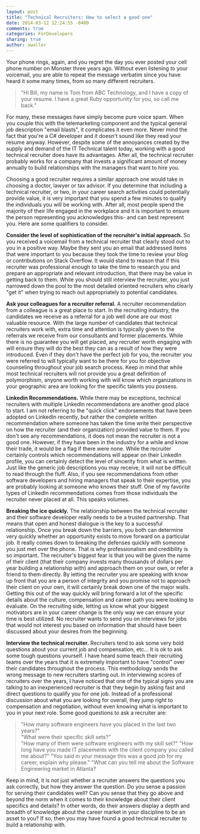 ```yaml
---
layout: post
title: "Technical Recruiters: How to select a good one"
date: 2014-03-12 12:24:55 -0400
comments: true
categories: ForDevelopers
sharing: true
author: awaller
---
```


Your phone rings, again, and you regret the day you ever posted your cell phone number on Monster three years ago.  Without even listening to your voicemail, you are able to repeat the message verbatim since you have heard it some many times, from so many different recruiters. 

> "Hi Bill, my name is Tom from ABC Technology, and I have a copy of your resume.  I have a great Ruby opportunity for you, so call me back." 

For many, these messages have simply become pure voice spam.  When you couple this with the telemarketing component and the typical general job description "email blasts", it complicates it even more. Never mind the fact that you're a C# developer and it doesn't sound like they read your resume anyway.  However, despite some of the annoyances created by the supply and demand of the IT Technical talent today, working with a good technical recruiter does have its advantages.  After all, the technical recruiter probably works for a company that invests a significant amount of money annually to build relationships with the managers that want to hire you.       

Choosing a good recruiter requires a similar approach one would take in choosing a doctor, lawyer or tax advisor.  If you determine that including a technical recruiter, or two, in your career search activities could potentially provide value, it is very important that you spend a few minutes to qualify the individuals you will be working with.  After all, most people spend the majority of their life engaged in the workplace and it is important to ensure the person representing you acknowledges this- and can best represent you.  Here are some qualifiers to consider.

__Consider the level of sophistication of the recruiter's initial approach.__  So you received a voicemail from a technical recruiter that clearly stood out to you in a positive way.  Maybe they sent you an email that addressed items that were important to you because they took the time to review your blog or contributions on Stack Overflow.  It would stand to reason that if this recruiter was professional enough to take the time to research you and prepare an appropriate and relevant introduction, that there may be value in getting back to them.  While you should still interview the recruiter, you just narrowed down the pool to the most detailed oriented recruiters who clearly "get it" when trying to reach out appropriately to potential candidates.

__Ask your colleagues for a recruiter referral.__  A recruiter recommendation from a colleague is a great place to start. In the recruiting industry, the candidates we receive as a referral for a job well done are our most valuable resource.  With the large number of candidates that technical recruiters work with, extra time and attention is typically given to the referrals we receive from our consultants and former placements.   While there is no guarantee you will get placed, any recruiter worth engaging with will ensure they will do the best they can as a result of how they were introduced.  Even if they don't have the perfect job for you, the recruiter you were referred to will typically want to be there for you for objective counseling throughout your job search process.  Keep in mind that while most technical recruiters will not provide you a great definition of polymorphism, anyone worth working with will know which organizations in your geographic area are looking for the specific talents you possess. 

__Linkedin Recommendations.__  While there may be exceptions, technical recruiters with multiple LinkedIn recommendations are another good place to start.  I am not referring to the "quick click" endorsements that have been adopted on LinkedIn recently, but rather the  complete written recommendation where someone has taken the time write their perspective on how the recruiter (and their organization) provided value to them.  If you don't see any recommendations, it does not mean the recruiter is not a good one.  However, if they have been in the industry for a while and know their trade, it would be a flag if there were none.  While the recruiter certainly controls which recommendations will appear on their LinkedIn profile, you can certainly detect the level of sincerity from what is written.  Just like the generic job descriptions you may receive, it will not be difficult to read through the fluff.  Also, if you see recommendations from other software developers and hiring managers that speak to their expertise, you are probably looking at someone who knows their stuff.  One of my favorite types of LinkedIn recommendations comes from those individuals the recruiter never placed at all.  This speaks volumes.

__Breaking the ice quickly.__ The relationship between the technical recruiter and their software developer really needs to be a trusted partnership. That means that open and honest dialogue is the key to a successful relationship.  Once you break down the barriers, you both can determine very quickly whether an opportunity exists to move forward on a particular job.  It really comes down to breaking the defenses quickly with someone you just met over the phone.   That is why professionalism and credibility is so important.  The recruiter's biggest fear is that you will be given the name of their client (that their company invests many thousands of dollars per year building a relationship with) and approach them on your own, or refer a friend to them directly.  By letting the recruiter you are speaking with know up front that you are a person of integrity and you promise not to approach their client on your own, it will certainly break down one of the major walls.  Getting this out of the way quickly will bring forward a lot of the specific details about the culture, compensation and career path you were looking to evaluate.  On the recruiting side, letting us know what your biggest motivators are in your career change is the only way we can ensure your time is best utilized.  No recruiter wants to send you on interviews for jobs that would not interest you based on information that should have been discussed about your desires from the beginning.

__Interview the technical recruiter.__  Recruiters tend to ask some very bold questions about your current job and compensation, etc…  It is ok to ask some tough questions yourself.  I have heard some teach their recruiting teams over the years that it is extremely important to have "control" over their candidates throughout the process.  This methodology sends the wrong message to new recruiters starting out.  In interviewing scores of recruiters over the years, I have noticed that one of the typical signs you are talking to an inexperienced recruiter is that they begin by asking fast and direct questions to qualify you for one job.  Instead of a professional discussion about what you are looking for overall, they jump right to compensation and negotiation, without even knowing what is important to you in your next role.  Some good questions to ask a recruiter are:

> "How many software engineers have you placed in the last two years?"  
> "What were their specific skill sets?"	
> "How many of them were software engineers with my skill set?"
> "How long have you made IT placements with the client company you called me about?"
> "You said in your message this was a good job for my career, explain why please."
> "What can you tell me about the Software Engineering market in Atlanta?

Keep in mind, it is not just whether a recruiter answers the questions you ask correctly, but how they answer the question.  Do you sense a passion for serving their candidates well?  Can you sense that they go above and beyond the norm when it comes to their knowledge about their client specifics and details?  In other words, do their answers display a depth and breadth of knowledge about the career market in your discipline to be an asset to you?   If so, then you may have found a good technical recruiter to build a relationship with.
